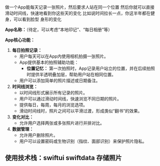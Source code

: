做一个App能每天记录一张照片，然后要求人站在同一个位置
然后你就可以直接滑动时间线，快速地看到你这些天的变化
比如说时间拉长一点，你这半年都在健身，可以看到脸型 身形的变化

**App名称：**（待定，可以考虑“本地印记”、“每日相册”等）

**App核心功能：**

1. **每日拍照记录：**
    - 用户每天可以在App内使用相机拍摄一张照片。
    - App提供基本的拍照辅助功能：
        - **位置记忆：** 第一次拍照时，App记录用户站立的位置，并在后续拍照时提供半透明叠加层，帮助用户站在相同位置。
    - 用户可以添加简单的照片描述或日期备注。
2. **时间线浏览：**
    - 以时间线形式展示所有记录的照片。
    - 用户可以通过滑动时间线，快速浏览不同日期的照片。
    - 提供每日，每周，每月的浏览选项。
    - 滑动时间线时，照片之间可以平滑过渡，形成类似“翻书”的效果。
3. **变化对比：**
    - 允许用户选择两张或多张照片进行并排对比。
4. **数据管理：**
    - 允许用户删除照片。
    - 用户可以设置密码或生物识别（指纹、面部识别）来保护照片隐私。


## 使用技术栈：swiftui swiftdata 存储照片
